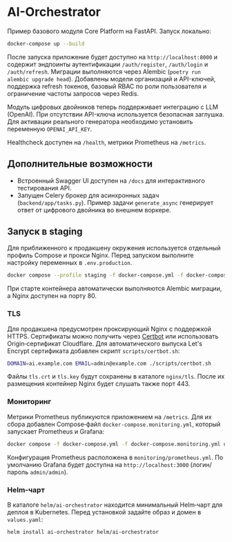 # AI-Orchestrator

Пример базового модуля Core Platform на FastAPI. Запуск локально:

```bash
docker-compose up --build
```

После запуска приложение будет доступно на `http://localhost:8000` и содержит
эндпоинты аутентификации `/auth/register`, `/auth/login` и `/auth/refresh`.
Миграции выполняются через Alembic (`poetry run alembic upgrade head`).
Добавлены модели организаций и API-ключей, поддержка refresh токенов, базовый
RBAC по роли пользователя и ограничение частоты запросов через Redis.

Модуль цифровых двойников теперь поддерживает интеграцию с LLM (OpenAI).
При отсутствии API-ключа используется безопасная заглушка.
Для активации реального генератора необходимо установить переменную
`OPENAI_API_KEY`.

Healthcheck доступен на `/health`, метрики Prometheus на `/metrics`.

## Дополнительные возможности

- Встроенный Swagger UI доступен на `/docs` для интерактивного тестирования API.
- Запущен Celery брокер для асинхронных задач (`backend/app/tasks.py`). Пример задачи `generate_async` генерирует ответ от цифрового двойника во внешнем воркере.

## Запуск в staging

Для приближенного к продакшену окружения используется отдельный профиль Compose и прокси Nginx. Перед запуском выполните настройку переменных в `.env.production`.

```bash
docker compose --profile staging -f docker-compose.yml -f docker-compose.staging.yml up --build
```

При старте контейнера автоматически выполняются Alembic миграции, а Nginx доступен на порту 80.

### TLS

Для продакшена предусмотрен проксирующий Nginx с поддержкой HTTPS. Сертификаты можно
получить через [Certbot](https://certbot.eff.org/) или использовать Origin‑сертификат
Cloudflare. Для автоматического выпуска Let's Encrypt сертификата добавлен скрипт
`scripts/certbot.sh`:

```bash
DOMAIN=ai.example.com EMAIL=admin@example.com ./scripts/certbot.sh
```

Файлы `tls.crt` и `tls.key` будут сохранены в каталоге `nginx/tls`. После их
размещения контейнер Nginx будет слушать также порт 443.

### Мониторинг

Метрики Prometheus публикуются приложением на `/metrics`. Для их сбора добавлен Compose‑файл `docker-compose.monitoring.yml`, который запускает Prometheus и Grafana:

```bash
docker compose -f docker-compose.yml -f docker-compose.monitoring.yml up -d
```

Конфигурация Prometheus расположена в `monitoring/prometheus.yml`. По умолчанию Grafana будет доступна на `http://localhost:3000` (логин/пароль `admin/admin`).

### Helm‑чарт

В каталоге `helm/ai-orchestrator` находится минимальный Helm‑чарт для деплоя в Kubernetes. Перед установкой задайте образ и домен в `values.yaml`:

```bash
helm install ai-orchestrator helm/ai-orchestrator
```
